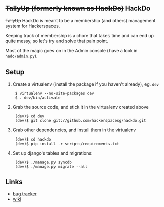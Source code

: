 <del>TallyUp (formerly known as HackDo)</del> HackDo
----------------------------------

<del>TallyUp</del> HackDo is meant to be a membership (and others) management system for Hackerspaces.

Keeping track of membership is a chore that takes time and can end up quite messy, so let's try and solve that pain point.

Most of the magic goes on in the Admin console (have a look in `hado/admin.py`).

Setup
-----

1. Create a virtualenv (install the package if you haven't already), eg. `dev`

        $ virtualenv --no-site-packages dev
        $ . dev/bin/activate

2. Grab the source code, and stick it in the virtualenv created above

        (dev)$ cd dev
        (dev)$ git clone git://github.com/hackerspacesg/hackdo.git

3. Grab other dependencies, and install them in the virtualenv

        (dev)$ cd hackdo
        (dev)$ pip install -r scripts/requirements.txt
     
4. Set up django's tables and migrations:

        (dev)$ ./manage.py syncdb
        (dev)$ ./manage.py migrate --all

Links
-----

  - [bug tracker](https://www.pivotaltracker.com/projects/155751)
  - [wiki](http://hackerspacesg.pbworks.com/w/page/33279936/Project:-HackDo)
